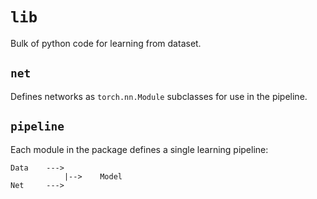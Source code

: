 # `lib`

Bulk of python code for learning from dataset.

## `net`

Defines networks  as `torch.nn.Module` subclasses for use in the pipeline.

## `pipeline`

Each module in the package defines a single learning pipeline:

```
Data    --->
            |-->    Model
Net     --->
```
